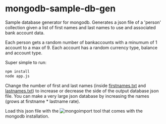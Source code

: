 mongodb-sample-db-gen
=====================

Sample database generator for mongodb. Generates a json file of a 'person' collection given a list of first names and last names to use and associated bank account data.

Each person gets a random number of bankaccounts with a minumum of 1 account to a max of 9. Each account has a random currency type, balance and account type.

Super simple to run:
```bash
npm install
node app.js
```

Change the number of first and last names (inside [firstnames.txt](./firstnames.txt) and [lastnames.txt](./lastnames.txt])) to increase or decrease the side of the output database json file. You can make a very large json database by increasing the names (grows at firstname * lastname rate).

Load this json file with the ![mongoimport](http://docs.mongodb.org/manual/reference/program/mongoimport/) tool that comes with the mongodb installation.

